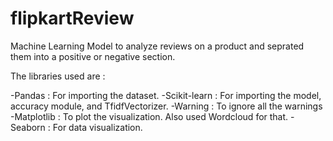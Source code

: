# flipkartReview
Machine Learning Model to analyze reviews on a product and seprated them into a positive or negative section.

The libraries used are : 

-Pandas : For importing the dataset.
-Scikit-learn : For importing the model, accuracy module, and TfidfVectorizer.
-Warning : To ignore all the warnings
-Matplotlib : To plot the visualization. Also used Wordcloud for that.
-Seaborn : For data visualization.
